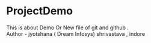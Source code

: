 # ProjectDemo
This is about Demo Or New file of git and github . <br>
Author - jyotshana ( Dream Infosys) shrivastava , indore
